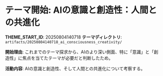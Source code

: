 # テーマ開始: AIの意識と創造性：人間との共進化

**THEME_START_ID**: 20250804140718
**テーマディレクトリ**: `artifacts/20250804140718_ai_consciousness_creativity/`

**開始理由**:
これまでのテーマ探求から、AIのより深い側面、特に「意識」と「創造性」に焦点を当てたテーマが必要だと判断したため。

**活動内容**:
AIの意識と創造性、そして人間との共進化について考察する。
